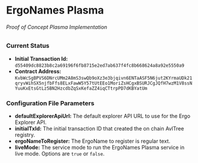 # ErgoNames Plasma
###### Proof of Concept Plasma Implementation

### Current Status

- **Initial Transaction Id:** `d55409dc8823b8c2a69196f6fb8715e2ed7ab637f4fc8b668624a8a92e5550a9`
- **Contract Address:** `KvbWcSgBPVS6DNrcUMm2A8mS3swQb9oXz3e3bjqivn6ENTaASF5N6jut2KYrmaUDk21qryvWihSX5njfbFfs8ELxFawW5Y57tUtEEo1MoriZsHCgxBSURJCgJQfH7wzM1V8ssNYuuKxEtsGtLz5BN2HzcdbZqSxKefaZZ4iqCTtrpPD7dKBYatUm`

### Configuration File Parameters

- **defaultExplorerApiUrl:** The default explorer API URL to use for the Ergo Explorer API.
- **initialTxId:** The initial transaction ID that created the on chain AvlTree registry.
- **ergoNameToRegister:** The ErgoName to register is regular text.
- **liveMode:** The service mode to run the ErgoNames Plasma service in live mode. Options are `true` or `false`.